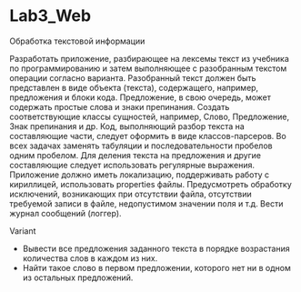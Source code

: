 # Lab3_Web
Обработка текстовой информации

Разработать приложение, разбирающее на лексемы текст из учебника по программированию и затем выполняющее с разобранным текстом операции согласно варианта. Разобранный текст должен быть представлен в виде объекта (текста), содержащего, например, предложения и блоки кода. Предложение, в свою очередь, может содержать простые слова и знаки препинания.  Создать соответствующие классы сущностей, например, Слово, Предложение, Знак препинания и др. 
Код, выполняющий разбор текста на составляющие части, следует оформить в виде классов-парсеров.  Во всех задачах заменять табуляции и последовательности пробелов одним пробелом. Для деления текста на предложения и другие составляющие следует использовать регулярные выражения.
Приложение должно иметь локализацию, поддерживать работу с кириллицей, использовать properties файлы.
Предусмотреть обработку исключений, возникающих при отсутствии файла, отсутствии требуемой записи в файле, недопустимом значении поля и т.д. 
Вести журнал сообщений (логгер).  

Variant
- Вывести все предложения заданного текста в порядке возрастания 
количества слов в каждом из них.
- Найти такое слово в первом предложении, которого нет ни в одном из остальных предложений.
